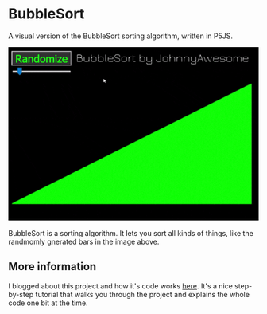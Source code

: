 # BubbleSort

A visual version of the BubbleSort sorting algorithm, written in P5JS.

![BubbleSort](https://raw.githubusercontent.com/johnnyawesome/BubbleSort/master/BubbleSort/DemoImages/BubbleSort.gif)

BubbleSort is a sorting algorithm. It lets you sort all kinds of things, like the randmomly gnerated bars in the image above.

## More information

I blogged about this project and how it's code works [here](https://breaksome.tech/sorting-algorithm-coding-bubblesort-in-p5js/).
It's a nice step-by-step tutorial that walks you through the project and explains the whole code one bit at the time.
